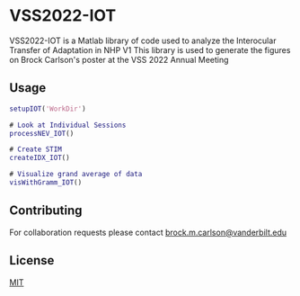 # VSS2022-IOT

VSS2022-IOT is a Matlab library of code used to analyze the Interocular Transfer of Adaptation in NHP V1
This library is used to generate the figures on Brock Carlson's poster at the VSS 2022 Annual Meeting


## Usage

```matlab
setupIOT('WorkDir')

# Look at Individual Sessions
processNEV_IOT()

# Create STIM
createIDX_IOT()

# Visualize grand average of data
visWithGramm_IOT()
```

## Contributing
For collaboration requests please contact brock.m.carlson@vanderbilt.edu

## License
[MIT](https://choosealicense.com/licenses/mit/)
